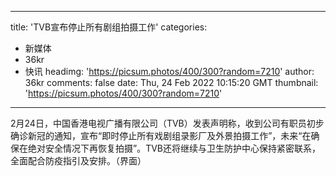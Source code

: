
---
title: 'TVB宣布停止所有剧组拍摄工作'
categories: 
 - 新媒体
 - 36kr
 - 快讯
headimg: 'https://picsum.photos/400/300?random=7210'
author: 36kr
comments: false
date: Thu, 24 Feb 2022 10:15:20 GMT
thumbnail: 'https://picsum.photos/400/300?random=7210'
---

<div>   
2月24日，中国香港电视广播有限公司（TVB）发表声明称，收到公司有职员初步确诊新冠的通知，宣布“即时停止所有戏剧组录影厂及外景拍摄工作”，未来“在确保在绝对安全情况下再恢复拍摄”。TVB还将继续与卫生防护中心保持紧密联系，全面配合防疫指引及安排。（界面）  
</div>
            